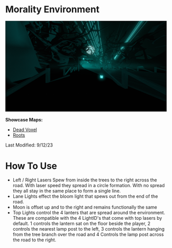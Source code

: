 # Morality Environment
![Morality Environment](Morality.png)

**Showcase Maps:**
- [Dead Voxel](https://beatsaver.com/maps/359ce)
- [Roots](https://beatsaver.com/maps/367d2)

Last Modified: 9/12/23

# How To Use

- Left / Right Lasers Spew from inside the trees to the right across the road. With laser speed they spread in a circle formation. With no spread they all stay in the same place to form a single line.
- Lane Lights effect the bloom light that spews out from the end of the road.
- Moon is offset up and to the right and remains functionally the same
- Top Lights control the 4 lanters that are spread around the environment. These are compatible with the 4 LightID's that come with top lasers by default. 1 controls the lantern sat on the floor beside the player, 2 controls the nearest lamp post to the left, 3 controls the lantern hanging from the tree branch over the road and 4 Controls the lamp post across the road to the right.